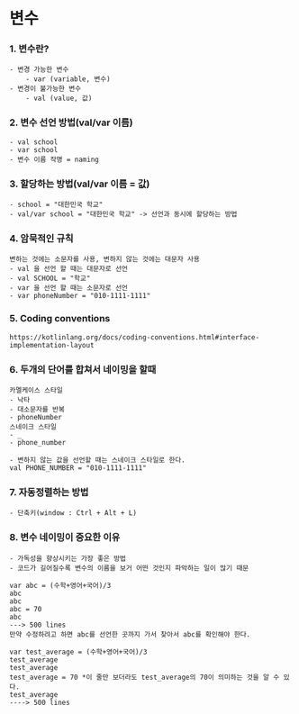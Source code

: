 # 변수
### 1. 변수란?
    - 변경 가능한 변수
        - var (variable, 변수)
    - 변경이 불가능한 변수
        - val (value, 값)

### 2. 변수 선언 방법(val/var 이름)
    - val school
    - var school
    - 변수 이름 작명 = naming

### 3. 할당하는 방법(val/var 이름 = 값)
    - school = "대한민국 학교"
    - val/var school = "대한민국 학교" -> 선언과 동시에 할당하는 방법

### 4. 암묵적인 규칙
    변하는 것에는 소문자를 사용, 변하지 않는 것에는 대문자 사용
    - val 을 선언 할 때는 대문자로 선언
    - val SCHOOL = "학교"
    - var 을 선언 할 때는 소문자로 선언
    - var phoneNumber = "010-1111-1111"

### 5. Coding conventions
    https://kotlinlang.org/docs/coding-conventions.html#interface-implementation-layout

### 6. 두개의 단어를 합쳐서 네이밍을 할때
    카멜케이스 스타일
    - 낙타
    - 대소문자를 반복
    - phoneNumber
    스네이크 스타일
    - _
    - phone_number

    - 변하지 않는 값을 선언할 때는 스네이크 스타일로 한다.
    val PHONE_NUMBER = "010-1111-1111"

### 7. 자동정렬하는 방법
    - 단축키(window : Ctrl + Alt + L)


### 8. 변수 네이밍이 중요한 이유
    - 가독성을 향상시키는 가장 좋은 방법
    - 코드가 길어질수록 변수의 이름을 보거 어떤 것인지 파악하는 일이 많기 때문

    var abc = (수학+영어+국어)/3
    abc
    abc
    abc = 70
    abc
    ---> 500 lines
    만약 수정하려고 하면 abc를 선언한 곳까지 가서 찾아서 abc를 확인해야 한다.

    var test_average = (수학+영어+국어)/3
    test_average
    test_average
    test_average = 70 *이 줄만 보더라도 test_average의 70이 의미하는 것을 알 수 있다.
    test_average
    ----> 500 lines

